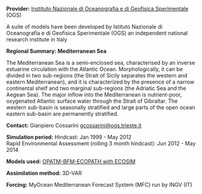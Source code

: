 **Provider:** [Instituto Nazionale di Oceanografia e di Geofisica Sperimentale](http://www.ogs.trieste.it/)
(OGS)

A suite of models have been developed by Istituto Nazionale di Oceanografia e di Geofisica Sperimentale (OGS) an independent national research institute in Italy

**Regional Summary: Mediterranean Sea**

The Mediterranean Sea is a semi-enclosed sea, characterised by an inverse estuarine circulation with the Atlantic Ocean. Morphologically, it can be divided in two sub-regions (the Strait of Sicily separates the western and eastern Mediterranean), and it is characterized by the presence of a narrow continental shelf and two marginal sub-regions (the Adriatic Sea and the Aegean Sea). The major inflow into the Mediterranean is nutrient-poor, oxygenated Atlantic surface water through the Strait of Gibraltar. The western sub-basin is seasonally stratified and large parts of the open ocean eastern sub-basin are permanently stratified. 

**Contact:** Gianpiero Cossarini [gcossarini@ogs.trieste.it](mailto:gcossarini@ogs.trieste.it)



**Simulation period:**
Hindcast: Jan 1999 - May 2012<br>
Rapid Environmental Assessment (rolling 3 month hindcast): Jun 2012 - May 2014

**Models used:** <a href="/resources/Modelling_in_the_Med_Sea_OGS.pdf" target="_blank">OPATM-BFM-ECOPATH with ECOSIM</a>




**Assimilation method:** 3D-VAR




**Forcing:** MyOcean Mediterranean Forecast System (MFC) run by INGV (IT)









